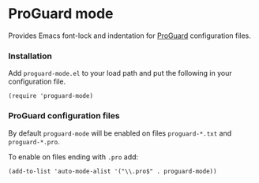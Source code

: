 # ProGuard mode

Provides Emacs font-lock and indentation for
[ProGuard](http://proguard.sourceforge.net/) configuration files.

### Installation

Add `proguard-mode.el` to your load path and put the following in your
configuration file.

``` emacs-lisp
(require 'proguard-mode)
```

### ProGuard configuration files

By default `proguard-mode` will be enabled on files `proguard-*.txt`
and `proguard-*.pro`.

To enable on files ending with `.pro` add:

``` emacs-lisp
(add-to-list 'auto-mode-alist '("\\.pro$" . proguard-mode))
```
